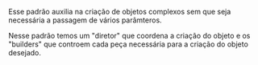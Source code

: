Esse padrão auxilia na criação de objetos complexos sem que seja necessária a passagem de vários parâmteros.

Nesse padrão temos um "diretor" que coordena a criação do objeto e os "builders" que controem cada peça 
necessária para a criação do objeto desejado.